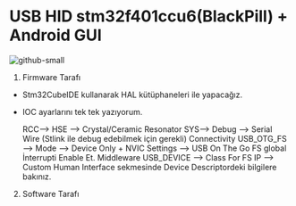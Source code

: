 # USB HID stm32f401ccu6(BlackPill) + Android GUI

![github-small](https://github.com/sangariuss/Usb_Hid-Android_Gui/blob/main/github_android_otg_stm32.jpg)


1. Firmware Tarafı
- Stm32CubeIDE kullanarak HAL kütüphaneleri ile yapacağız.
- IOC ayarlarını tek tek yazıyorum.
  
  RCC--> HSE   --> Crystal/Ceramic Resonator
  SYS--> Debug --> Serial Wire (Stlink ile debug edebilmek için gerekli)
  Connectivity
  USB_OTG_FS --> Mode --> Device Only + NVIC Settings --> USB On The Go FS global İnterrupti Enable Et.
  Middleware
  USB_DEVICE --> Class For FS IP --> Custom Human Interface 
                 sekmesinde Device Descriptordeki bilgilere 
                 bakınız.
  
  
  
   





2. Software Tarafı
